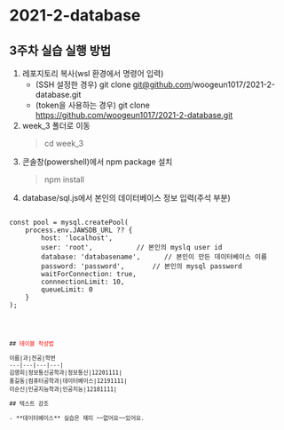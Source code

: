 # 2021-2-database

## 3주차 실습 실행 방법
1. 레포지토리 복사(wsl 환경에서 명령어 입력)
     - (SSH 설정한 경우) git clone git@github.com/woogeun1017/2021-2-database.git
     - (token을 사용하는 경우) git clone https://github.com/woogeun1017/2021-2-database.git
2. week_3 폴더로 이동
     > cd week_3
3. 콘솔창(powershell)에서 npm package 설치
     > npm install
4. database/sql.js에서 본인의 데이터베이스 정보 입력(주석 부분)
<pre>
<code>
const pool = mysql.createPool(
    process.env.JAWSDB_URL ?? {
        host: 'localhost',  
        user: 'root',           // 본인의 myslq user id
        database: 'databasename',      // 본인이 만든 데이터베이스 이름
        password: 'password',       // 본인의 mysql password
        waitForConnection: true,
        connnectionLimit: 10,
        queueLimit: 0
    }
);
<code>
<pre>

<br>
## <span style="color:red">테이블 작성법</span>

이름|과|전공|학번
---|---|---|---|
김영희|정보통신공학과|정보통신|12201111|
홍길동|컴퓨터공학과|데이터베이스|12191111|
이순신|인공지능학과|인공지능|12181111|

## 텍스트 강조

- **데이터베이스** 실습은 재미 ~~없어요~~있어요.